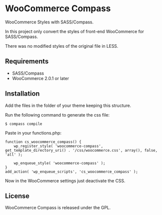 WooCommerce Compass
===================

WooCommerce Styles with SASS/Compass.

In this project only convert the styles of front-end WooCommerce for SASS/Compass.

There was no modified styles of the original file in LESS.

## Requirements ##

* SASS/Compass
* WooCommerce 2.0.1 or later

## Installation ##

Add the files in the folder of your theme keeping this structure.

Run the following command to generate the css file:

    $ compass compile

Paste in your functions.php:

    function cs_woocommerce_compass() {
        wp_register_style( 'woocommerce-compass', get_template_directory_uri() . '/css/woocommerce.css', array(), false, 'all' );

        wp_enqueue_style( 'woocommerce-compass' );
    }
    add_action( 'wp_enqueue_scripts', 'cs_woocommerce_compass' );

Now in the WooCommerce settings just deactivate the CSS.

## License ##

WooCommerce Compass is released under the GPL.
